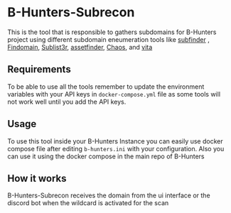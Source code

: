 # B-Hunters-Subrecon

This is the tool that is responsible to gathers subdomains for B-Hunters project using different subdomain eneumeration tools like [subfinder](https://github.com/projectdiscovery/subfinder) , [Findomain](https://github.com/Findomain/Findomain), [Sublist3r](https://github.com/aboul3la/Sublist3r), [assetfinder](https://github.com/tomnomnom/assetfinder), [Chaos](https://github.com/projectdiscovery/chaos-client), and [vita](https://github.com/junnlikestea/vita)


## Requirements

To be able to use all the tools remember to update the environment variables with your API keys in `docker-compose.yml` file as some tools will not work well until you add the API keys.

## Usage 

To use this tool inside your B-Hunters Instance you can easily use docker compose file after editing `b-hunters.ini` with your configuration.
Also you can use it using the docker compose in the main repo of B-Hunters


## How it works

B-Hunters-Subrecon receives the domain from the ui interface or the discord bot when the wildcard is activated for the scan
